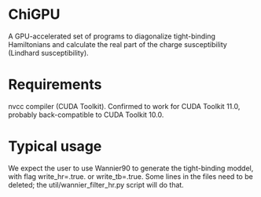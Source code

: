 # ChiGPU
A GPU-accelerated set of programs to diagonalize tight-binding Hamiltonians and calculate the real part of the charge susceptibility (Lindhard susceptibility).


# Requirements
nvcc compiler (CUDA Toolkit). Confirmed to work for CUDA Toolkit 11.0, probably back-compatible to CUDA Toolkit 10.0.


# Typical usage
We expect the user to use Wannier90 to generate the tight-binding moddel, with flag write_hr=.true. or write_tb=.true. Some lines in the files need to be deleted; the util/wannier_filter_hr.py script will do that. 


